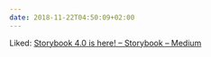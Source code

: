 ```yaml
---
date: 2018-11-22T04:50:09+02:00
---
```


Liked: [Storybook 4.0 is here! – Storybook – Medium](https://medium.com/storybookjs/storybook-4-0-is-here-10b9857fc7de)
